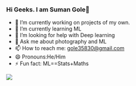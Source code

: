 ### Hi Geeks. I am Suman Gole👋

- 🔭 I’m currently working on projects of my own.
- 🌱 I’m currently learning ML 
- 🤔 I’m looking for help with Deep learning
- 💬 Ask me about photography and ML
- 📫 How to reach me: gole35830@gmail.com
- 😄 Pronouns:He/Him
- ⚡ Fun fact: ML==Stats+Maths



<img src="https://github-readme-stats.vercel.app/api?username=golesuman&&show_icons=true&title_color=ffffff&icon_color=bb2acf&text_color=daf7dc&bg_color=151515">
